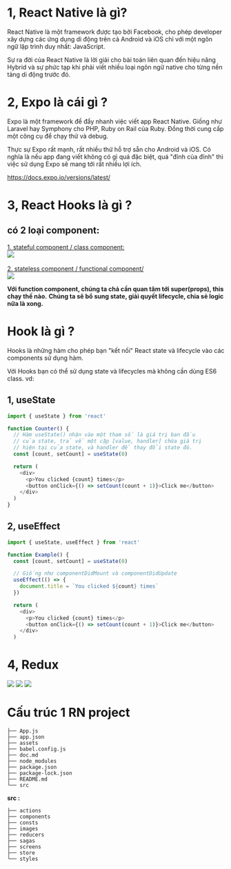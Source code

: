 
# 1, React Native là gì?

React Native là một framework được tạo bởi Facebook, cho phép developer xây dựng các ứng dụng di động trên cả Android và iOS chỉ với một ngôn ngữ lập trình duy nhất: JavaScript. 

Sự ra đời của React Native là lời giải cho bài toán liên quan đến hiệu năng Hybrid và sự phức tạp khi phải viết nhiều loại ngôn ngữ native cho từng nền tảng di động trước đó.

# 2, Expo là cái gì ?

Expo là một framework để đẩy nhanh việc viết app React Native. Giống như Laravel hay Symphony cho PHP, Ruby on Rail của Ruby. Đồng thời cung cấp một công cụ để chạy thử và debug.

Thực sự Expo rất mạnh, rất nhiều thứ hỗ trợ sẵn cho Android và iOS. Có nghĩa là nếu app đang viết không có gì quá đặc biệt, quá "đỉnh của đỉnh" thì việc sử dụng Expo sẽ mang tới rất nhiều lợi ích.

https://docs.expo.io/versions/latest/


# 3, React Hooks là gì ?

## có 2 loại component:
 
<a href="https://images.viblo.asia/full/b1dd2e59-555d-45a8-8963-337e9676fd29.png" > 
    1.  stateful component / class component: 
</a><br>
<img src="https://images.viblo.asia/full/b1dd2e59-555d-45a8-8963-337e9676fd29.png"> 

<br>

<br>


<a href="https://images.viblo.asia/full/beb62f1c-38af-49ef-a4e0-ccf93d06b91a.png" > 
    2.  stateless component / functional component/
</a><br>
<img src="https://images.viblo.asia/full/beb62f1c-38af-49ef-a4e0-ccf93d06b91a.png"> 

**Với function component, chúng ta chả cần quan tâm tới super(props), this chạy thế nào.**
**Chúng ta sẽ bổ sung state, giải quyết lifecycle, chia sẻ logic nữa là xong.**

# Hook là gì ?

Hooks là những hàm cho phép bạn "kết nối" React state và lifecycle vào các components sử dụng hàm. 

Với Hooks bạn có thể sử dụng state và lifecycles mà không cần dùng ES6 class.
vd:
## 1, useState

```javascript
import { useState } from 'react'

function Counter() {
  // Hàm useState() nhận vào một tham số là giá trị ban đầu
  // của state, trả về một cặp [value, handler] chứa giá trị
  // hiện tại của state, và handler để thay đổi state đó.
  const [count, setCount] = useState(0)

  return (
    <div>
      <p>You clicked {count} times</p>
      <button onClick={() => setCount(count + 1)}>Click me</button>
    </div>
  )
}
```


## 2, useEffect

```javascript
import { useState, useEffect } from 'react'

function Example() {
  const [count, setCount] = useState(0)

  // Giống như componentDidMount và componentDidUpdate
  useEffect(() => {
    document.title = `You clicked ${count} times`
  })

  return (
    <div>
      <p>You clicked {count} times</p>
      <button onClick={() => setCount(count + 1)}>Click me</button>
    </div>
  )
```

# 4, Redux 

<img src="https://blog.codecentric.de/files/2017/12/Bildschirmfoto-2017-12-01-um-08.53.32.png"> 
<img src="https://blog.codecentric.de/files/2017/12/Bildschirmfoto-2017-12-01-um-08.56.48.png"> 
<img src="https://miro.medium.com/max/2880/1*T0kjwacFHNZ_p8AC2lv-iA.jpeg"> 








#  Cấu trúc 1 RN project

```
├── App.js
├── app.json
├── assets
├── babel.config.js
├── doc.md
├── node_modules
├── package.json
├── package-lock.json
├── README.md
└── src
```

**src :**
``` 
├── actions
├── components
├── consts
├── images
├── reducers
├── sagas
├── screens
├── store
└── styles
```